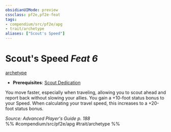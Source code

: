 ```yaml
---
obsidianUIMode: preview
cssclass: pf2e,pf2e-feat
tags:
- compendium/src/pf2e/apg
- trait/archetype
aliases: ["Scout's Speed"]
---
```

# Scout's Speed  *Feat 6*  
[archetype](/rules/traits/archetype.md)  

- **Prerequisites**: [Scout Dedication](/compendium/feats/scout-dedication-apg.md)

You move faster, especially when traveling, allowing you to scout ahead and report back without slowing your allies. You gain a +10-foot status bonus to your Speed. When calculating your travel speed, this increases to a +20-foot status bonus.

*Source: Advanced Player's Guide p. 188*  
%% #compendium/src/pf2e/apg #trait/archetype %%